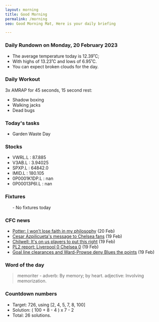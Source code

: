 ```yaml
---
layout: morning
title: Good Morning
permalink: /morning
seo: Good Morning Mat, Here is your daily briefing

---
```


<!-- weather_marker starts -->
### Daily Rundown on Monday, 20 February 2023

- The average temperature today is 12.39˚C;
- With highs of 13.23˚C and lows of 6.95˚C.
- You can expect broken clouds for the day.

<!-- weather_marker ends -->

### Daily Workout
<!-- workout_marker starts -->
3x AMRAP for 45 seconds, 15 second rest:

- Shadow boxing
- Walking jacks
- Dead bugs

<!-- workout_marker ends -->

### Today's tasks
<!-- task_marker starts -->
- Garden Waste Day

<!-- task_marker ends -->

### Stocks

<!-- stocks_marker starts -->

- VWRL.L : 87.885
- V3AB.L : 3.94025
- SPXP.L : 64842.0
- IMID.L : 180.105
- 0P0001K1DP.L : nan
- 0P00013P6I.L : nan

<!-- stocks_marker ends -->

### Fixtures

<!-- sports_marker starts -->

<ul>
- No fixtures today</ul>

<!-- sports_marker ends -->

### CFC news

<!-- cfc_marker starts -->
- [Potter: I won’t lose faith in my philosophy](https://chelseafc.com/en/news/article/potter-i-wont-lose-faith-in-my-philosophy) (20 Feb)
- [Cesar Azpilicueta's message to Chelsea fans](https://chelseafc.com/en/news/article/cesar-azpilicuetas-message-to-chelsea-fans) (19 Feb)
- [Chilwell: It's on us players to put this right](https://chelseafc.com/en/news/article/chilwell-its-on-us-players-to-put-this-right) (19 Feb)
- [PL2 report: Liverpool 0 Chelsea 0](https://chelseafc.com/en/news/article/pl2-report-liverpool-0-chelsea-0) (19 Feb)
- [Goal line clearances and Ward-Prowse deny Blues the points](https://chelseafc.com/en/video/goal-line-clearances-and-ward-prowse-deny-blues-19-02-2023) (19 Feb)

<!-- cfc_marker ends -->

### Word of the day
<!-- word_marker starts -->

 > memoriter - adverb: By memory; by heart. adjective: Involving memorization.

<!-- word_marker ends -->

### Countdown numbers
<!-- game_marker starts -->

- Target: 726, using [2, 4, 5, 7, 8, 100]
- Solution: ( 100 + 8 - 4 ) x 7 - 2
- Total: 26 solutions.

<!-- game_marker ends -->
